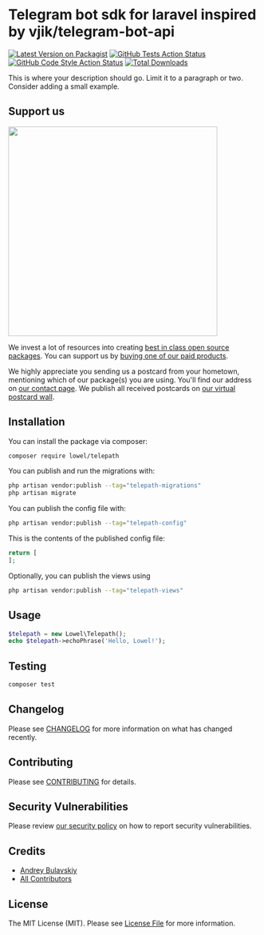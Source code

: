 # Telegram bot sdk for laravel inspired by vjik/telegram-bot-api

[![Latest Version on Packagist](https://img.shields.io/packagist/v/lowel/telepath.svg?style=flat-square)](https://packagist.org/packages/l0w3l/telepath)
[![GitHub Tests Action Status](https://img.shields.io/github/actions/workflow/status/l0w3l/telepath/run-tests.yml?branch=main&label=tests&style=flat-square)](https://github.com/l0w3l/telepath/actions?query=workflow%3Arun-tests+branch%3Amain)
[![GitHub Code Style Action Status](https://img.shields.io/github/actions/workflow/status/l0w3l/telepath/fix-php-code-style-issues.yml?branch=main&label=code%20style&style=flat-square)](https://github.com/l0w3l/telepath/actions?query=workflow%3A"Fix+PHP+code+style+issues"+branch%3Amain)
[![Total Downloads](https://img.shields.io/packagist/dt/l0w3l/telepath.svg?style=flat-square)](https://packagist.org/packages/l0w3l/telepath)

This is where your description should go. Limit it to a paragraph or two. Consider adding a small example.

## Support us

[<img src="https://github-ads.s3.eu-central-1.amazonaws.com/telepath.jpg?t=1" width="419px" />](https://spatie.be/github-ad-click/telepath)

We invest a lot of resources into creating [best in class open source packages](https://spatie.be/open-source). You can support us by [buying one of our paid products](https://spatie.be/open-source/support-us).

We highly appreciate you sending us a postcard from your hometown, mentioning which of our package(s) you are using. You'll find our address on [our contact page](https://spatie.be/about-us). We publish all received postcards on [our virtual postcard wall](https://spatie.be/open-source/postcards).

## Installation

You can install the package via composer:

```bash
composer require lowel/telepath
```

You can publish and run the migrations with:

```bash
php artisan vendor:publish --tag="telepath-migrations"
php artisan migrate
```

You can publish the config file with:

```bash
php artisan vendor:publish --tag="telepath-config"
```

This is the contents of the published config file:

```php
return [
];
```

Optionally, you can publish the views using

```bash
php artisan vendor:publish --tag="telepath-views"
```

## Usage

```php
$telepath = new Lowel\Telepath();
echo $telepath->echoPhrase('Hello, Lowel!');
```

## Testing

```bash
composer test
```

## Changelog

Please see [CHANGELOG](CHANGELOG.md) for more information on what has changed recently.

## Contributing

Please see [CONTRIBUTING](CONTRIBUTING.md) for details.

## Security Vulnerabilities

Please review [our security policy](../../security/policy) on how to report security vulnerabilities.

## Credits

- [Andrey Bulavskiy](https://github.com/l0w3l)
- [All Contributors](../../contributors)

## License

The MIT License (MIT). Please see [License File](LICENSE.md) for more information.
